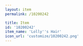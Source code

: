 ```yaml
---
layout: item
permalink: /10200242

title: Item
id: '10200242'
item_name: 'Lolly''s Hair'
icon_url: 'customize/10200242.png'
---
```

